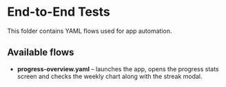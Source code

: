 # End-to-End Tests

This folder contains YAML flows used for app automation.

## Available flows

- **progress-overview.yaml** – launches the app, opens the progress stats screen and checks the weekly chart along with the streak modal.
